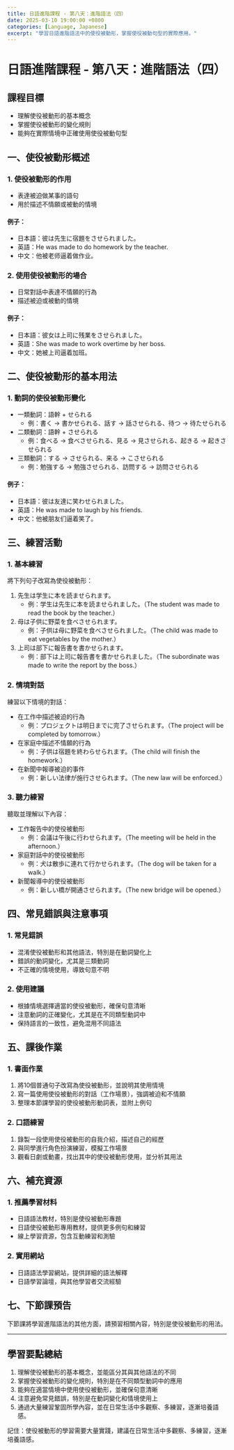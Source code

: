 ```yaml
---
title: 日語進階課程 - 第八天：進階語法（四）
date: 2025-03-10 19:00:00 +0800
categories: [Language, Japanese]
excerpt: "學習日語進階語法中的使役被動形，掌握使役被動句型的實際應用。"
---
```


# 日語進階課程 - 第八天：進階語法（四）

## 課程目標
- 理解使役被動形的基本概念
- 掌握使役被動形的變化規則
- 能夠在實際情境中正確使用使役被動句型

## 一、使役被動形概述

### 1. 使役被動形的作用
- 表達被迫做某事的語句
- 用於描述不情願或被動的情境

#### 例子：
- 日本語：彼は先生に宿題をさせられました。
- 英語：He was made to do homework by the teacher.
- 中文：他被老师逼着做作业。

### 2. 使用使役被動形的場合
- 日常對話中表達不情願的行為
- 描述被迫或被動的情境

#### 例子：
- 日本語：彼女は上司に残業をさせられました。
- 英語：She was made to work overtime by her boss.
- 中文：她被上司逼着加班。

## 二、使役被動形的基本用法

### 1. 動詞的使役被動形變化
- 一類動詞：語幹 + せられる
  - 例：書く → 書かせられる、話す → 話させられる、待つ → 待たせられる
- 二類動詞：語幹 + させられる
  - 例：食べる → 食べさせられる、見る → 見させられる、起きる → 起きさせられる
- 三類動詞：する → させられる、来る → こさせられる
  - 例：勉強する → 勉強させられる、訪問する → 訪問させられる

#### 例子：
- 日本語：彼は友達に笑わせられました。
- 英語：He was made to laugh by his friends.
- 中文：他被朋友们逼着笑了。

## 三、練習活動

### 1. 基本練習
將下列句子改寫為使役被動形：
1. 先生は学生に本を読ませられます。
   - 例：学生は先生に本を読ませられました。（The student was made to read the book by the teacher.）
2. 母は子供に野菜を食べさせられます。
   - 例：子供は母に野菜を食べさせられました。（The child was made to eat vegetables by the mother.）
3. 上司は部下に報告書を書かせられます。
   - 例：部下は上司に報告書を書かせられました。（The subordinate was made to write the report by the boss.）

### 2. 情境對話
練習以下情境的對話：
- 在工作中描述被迫的行為
  - 例：プロジェクトは明日までに完了させられます。（The project will be completed by tomorrow.）
- 在家庭中描述不情願的行為
  - 例：子供は宿題を終わらせられます。（The child will finish the homework.）
- 在新聞中報導被迫的事件
  - 例：新しい法律が施行させられます。（The new law will be enforced.）

### 3. 聽力練習
聽取並理解以下內容：
- 工作報告中的使役被動形
  - 例：会議は午後に行わせられます。（The meeting will be held in the afternoon.）
- 家庭對話中的使役被動形
  - 例：犬は散歩に連れて行かせられます。（The dog will be taken for a walk.）
- 新聞報導中的使役被動形
  - 例：新しい橋が開通させられます。（The new bridge will be opened.）

## 四、常見錯誤與注意事項

### 1. 常見錯誤
- 混淆使役被動形和其他語法，特別是在動詞變化上
- 錯誤的動詞變化，尤其是三類動詞
- 不正確的情境使用，導致句意不明

### 2. 使用建議
- 根據情境選擇適當的使役被動形，確保句意清晰
- 注意動詞的正確變化，尤其是在不同類型動詞中
- 保持語言的一致性，避免混用不同語法

## 五、課後作業

### 1. 書面作業
1. 將10個普通句子改寫為使役被動形，並說明其使用情境
2. 寫一篇使用使役被動形的對話（工作場景），強調被迫和不情願
3. 整理本節課學習的使役被動形動詞表，並附上例句

### 2. 口語練習
1. 錄製一段使用使役被動形的自我介紹，描述自己的經歷
2. 與同學進行角色扮演練習，模擬工作場景
3. 觀看日劇或動畫，找出其中的使役被動形使用，並分析其用法

## 六、補充資源

### 1. 推薦學習材料
- 日語語法教材，特別是使役被動形專題
- 日語使役被動形專用教材，提供更多例句和練習
- 線上學習資源，包含互動練習和測驗

### 2. 實用網站
- 日語語法學習網站，提供詳細的語法解釋
- 日語學習論壇，與其他學習者交流經驗

## 七、下節課預告
下節課將學習進階語法的其他方面，請預習相關內容，特別是使役被動形的用法。

---

## 學習要點總結
1. 理解使役被動形的基本概念，並能區分其與其他語法的不同
2. 掌握使役被動形的變化規則，特別是在不同類型動詞中的應用
3. 能夠在適當情境中使用使役被動形，並確保句意清晰
4. 注意避免常見錯誤，特別是在動詞變化和情境使用上
5. 通過大量練習鞏固所學內容，並在日常生活中多觀察、多練習，逐漸培養語感。

記住：使役被動形的學習需要大量實踐，建議在日常生活中多觀察、多練習，逐漸培養語感。 
 